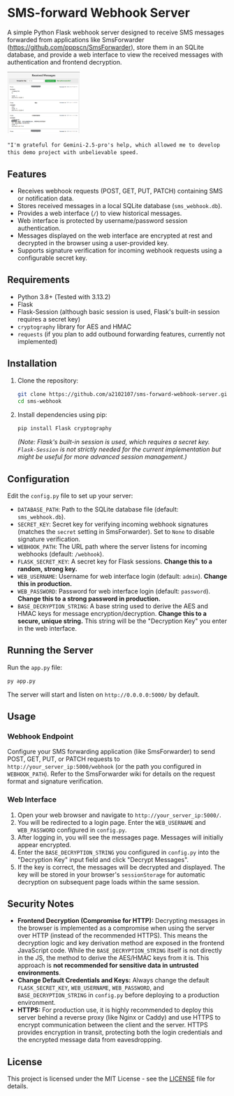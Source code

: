 # SMS-forward Webhook Server

A simple Python Flask webhook server designed to receive SMS messages forwarded from applications like SmsForwarder (https://github.com/pppscn/SmsForwarder), store them in an SQLite database, and provide a web interface to view the received messages with authentication and frontend decryption.

<img src="example.png" alt="Application Screenshot" style="max-width: 33%; height: auto;">

`"I'm grateful for Gemini-2.5-pro's help, which allowed me to develop this demo project with unbelievable speed.`

## Features

*   Receives webhook requests (POST, GET, PUT, PATCH) containing SMS or notification data.
*   Stores received messages in a local SQLite database (`sms_webhook.db`).
*   Provides a web interface (`/`) to view historical messages.
*   Web interface is protected by username/password session authentication.
*   Messages displayed on the web interface are encrypted at rest and decrypted in the browser using a user-provided key.
*   Supports signature verification for incoming webhook requests using a configurable secret key.

## Requirements

*   Python 3.8+ (Tested with 3.13.2)
*   Flask
*   Flask-Session (although basic session is used, Flask's built-in session requires a secret key)
*   `cryptography` library for AES and HMAC
*   `requests` (if you plan to add outbound forwarding features, currently not implemented)

## Installation

1.  Clone the repository:
    ```bash
    git clone https://github.com/a2102107/sms-forward-webhook-server.git
    cd sms-webhook
    ```
2.  Install dependencies using pip:
    ```bash
    pip install Flask cryptography
    ```
    *(Note: Flask's built-in session is used, which requires a secret key. `Flask-Session` is not strictly needed for the current implementation but might be useful for more advanced session management.)*

## Configuration

Edit the `config.py` file to set up your server:

*   `DATABASE_PATH`: Path to the SQLite database file (default: `sms_webhook.db`).
*   `SECRET_KEY`: Secret key for verifying incoming webhook signatures (matches the `secret` setting in SmsForwarder). Set to `None` to disable signature verification.
*   `WEBHOOK_PATH`: The URL path where the server listens for incoming webhooks (default: `/webhook`).
*   `FLASK_SECRET_KEY`: A secret key for Flask sessions. **Change this to a random, strong key.**
*   `WEB_USERNAME`: Username for web interface login (default: `admin`). **Change this in production.**
*   `WEB_PASSWORD`: Password for web interface login (default: `password`). **Change this to a strong password in production.**
*   `BASE_DECRYPTION_STRING`: A base string used to derive the AES and HMAC keys for message encryption/decryption. **Change this to a secure, unique string.** This string will be the "Decryption Key" you enter in the web interface.

## Running the Server

Run the `app.py` file:

```bash
py app.py
```

The server will start and listen on `http://0.0.0.0:5000/` by default.

## Usage

### Webhook Endpoint

Configure your SMS forwarding application (like SmsForwarder) to send POST, GET, PUT, or PATCH requests to `http://your_server_ip:5000/webhook` (or the path you configured in `WEBHOOK_PATH`). Refer to the SmsForwarder wiki for details on the request format and signature verification.

### Web Interface

1.  Open your web browser and navigate to `http://your_server_ip:5000/`.
2.  You will be redirected to a login page. Enter the `WEB_USERNAME` and `WEB_PASSWORD` configured in `config.py`.
3.  After logging in, you will see the messages page. Messages will initially appear encrypted.
4.  Enter the `BASE_DECRYPTION_STRING` you configured in `config.py` into the "Decryption Key" input field and click "Decrypt Messages".
5.  If the key is correct, the messages will be decrypted and displayed. The key will be stored in your browser's `sessionStorage` for automatic decryption on subsequent page loads within the same session.

## Security Notes

*   **Frontend Decryption (Compromise for HTTP):** Decrypting messages in the browser is implemented as a compromise when using the server over HTTP (instead of the recommended HTTPS). This means the decryption logic and key derivation method are exposed in the frontend JavaScript code. While the `BASE_DECRYPTION_STRING` itself is not directly in the JS, the method to derive the AES/HMAC keys from it is. This approach is **not recommended for sensitive data in untrusted environments**.
*   **Change Default Credentials and Keys:** Always change the default `FLASK_SECRET_KEY`, `WEB_USERNAME`, `WEB_PASSWORD`, and `BASE_DECRYPTION_STRING` in `config.py` before deploying to a production environment.
*   **HTTPS:** For production use, it is highly recommended to deploy this server behind a reverse proxy (like Nginx or Caddy) and use HTTPS to encrypt communication between the client and the server. HTTPS provides encryption in transit, protecting both the login credentials and the encrypted message data from eavesdropping.

## License

This project is licensed under the MIT License - see the [LICENSE](LICENSE) file for details.

